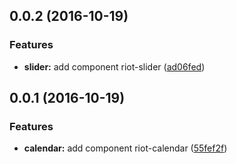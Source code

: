 <a name="0.0.2"></a>
## 0.0.2 (2016-10-19)


### Features

* **slider:** add component riot-slider ([ad06fed](https://github.com/fsy0718/riot-component/commit/ad06fed))

<a name="0.0.1"></a>
## 0.0.1 (2016-10-19)


### Features

* **calendar:** add component riot-calendar ([55fef2f](https://github.com/fsy0718/riot-component/commit/55fef2f))

